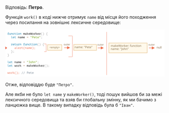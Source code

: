Відповідь: **Петро**.

Функція `work()` в коді нижче отримує `name` від місця його походження через посилання на зовнішнє лексичне середовище:

![](lexenv-nested-work.svg)

Отже, відповіддю буде `"Петро"`.

Але якби не було `let name` у `makeWorker()`, тоді пошук вийшов би за межі лексичного середовища та взяв би глобальну змінну, як ми бачимо з ланцюжка вище. В такому випадку відповідь була б `"Іван"`.
